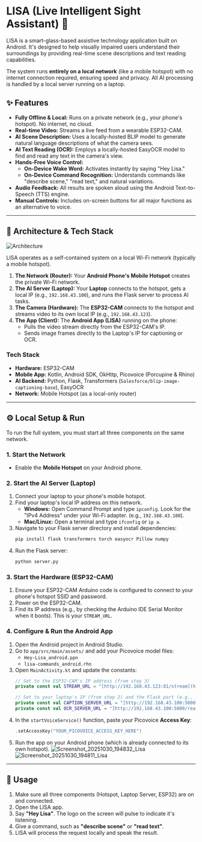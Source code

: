# LISA (Live Intelligent Sight Assistant) 🚀

LISA is a smart-glass-based assistive technology application built on Android. It's designed to help visually impaired users understand their surroundings by providing real-time scene descriptions and text reading capabilities.

The system runs **entirely on a local network** (like a mobile hotspot) with no internet connection required, ensuring speed and privacy. All AI processing is handled by a local server running on a laptop.

## ✨ Features

* **Fully Offline & Local:** Runs on a private network (e.g., your phone's hotspot). No internet, no cloud.
* **Real-time Video:** Streams a live feed from a wearable ESP32-CAM.
* **AI Scene Description:** Uses a locally-hosted BLIP model to generate natural language descriptions of what the camera sees.
* **AI Text Reading (OCR):** Employs a locally-hosted EasyOCR model to find and read any text in the camera's view.
* **Hands-Free Voice Control:**
    * **On-Device Wake Word:** Activates instantly by saying "Hey Lisa."
    * **On-Device Command Recognition:** Understands commands like "describe scene," "read text," and natural variations.
* **Audio Feedback:** All results are spoken aloud using the Android Text-to-Speech (TTS) engine.
* **Manual Controls:** Includes on-screen buttons for all major functions as an alternative to voice.

---

## 🔧 Architecture & Tech Stack

![Architecture](https://github.com/user-attachments/assets/2fca53d5-81bf-4e46-abc3-64b5c8ea6546)

LISA operates as a self-contained system on a local Wi-Fi network (typically a mobile hotspot).

1.  **The Network (Router):** Your **Android Phone's Mobile Hotspot** creates the private Wi-Fi network.
2.  **The AI Server (Laptop):** Your **Laptop** connects to the hotspot, gets a local IP (e.g., `192.168.43.100`), and runs the Flask server to process AI tasks.
3.  **The Camera (Hardware):** The **ESP32-CAM** connects to the hotspot and streams video to its own local IP (e.g., `192.168.43.123`).
4.  **The App (Client):** The **Android App (LISA)** running on the phone:
    * Pulls the video stream directly from the ESP32-CAM's IP.
    * Sends image frames directly to the Laptop's IP for captioning or OCR.



### Tech Stack

* **Hardware:** ESP32-CAM
* **Mobile App:** Kotlin, Android SDK, OkHttp, Picovoice (Porcupine & Rhino)
* **AI Backend:** Python, Flask, Transformers (`Salesforce/blip-image-captioning-base`), EasyOCR
* **Network:** Mobile Hotspot (as a local-only router)



---

## ⚙️ Local Setup & Run

To run the full system, you must start all three components on the same network.

### 1. Start the Network
* Enable the **Mobile Hotspot** on your Android phone.

### 2. Start the AI Server (Laptop)
1.  Connect your laptop to your phone's mobile hotspot.
2.  Find your laptop's local IP address on this network.
    * **Windows:** Open Command Prompt and type `ipconfig`. Look for the "IPv4 Address" under your Wi-Fi adapter. (e.g., `192.168.43.100`).
    * **Mac/Linux:** Open a terminal and type `ifconfig` or `ip a`.
3.  Navigate to your Flask server directory and install dependencies:
    ```bash
    pip install flask transformers torch easyocr Pillow numpy
    ```
4.  Run the Flask server:
    ```bash
    python server.py
    ```
    

### 3. Start the Hardware (ESP32-CAM)
1.  Ensure your ESP32-CAM Arduino code is configured to connect to your phone's hotspot SSID and password.
2.  Power on the ESP32-CAM.
3.  Find its IP address (e.g., by checking the Arduino IDE Serial Monitor when it boots). This is your `STREAM_URL`.

### 4. Configure & Run the Android App
1.  Open the Android project in Android Studio.
2.  Go to `app/src/main/assets/` and add your Picovoice model files:
    * `Hey-Lisa_android.ppn`
    * `lisa-commands_android.rhn`
3.  Open `MainActivity.kt` and update the constants:
    ```kotlin
    // Set to the ESP32-CAM's IP address (from step 3)
    private const val STREAM_URL = "[http://192.168.43.123:81/stream](http://192.168.43.123:81/stream)"
    
    // Set to your laptop's IP (from step 2) and the Flask port (e.g., 5000)
    private const val CAPTION_SERVER_URL = "[http://192.168.43.100:5000/caption](http://192.168.43.100:5000/caption)"
    private const val OCR_SERVER_URL = "[http://192.168.43.100:5000/read_text](http://192.168.43.100:5000/read_text)"
    ```
4.  In the `startVoiceService()` function, paste your Picovoice **Access Key**:
    ```kotlin
    .setAccessKey("YOUR_PICOVOICE_ACCESS_KEY_HERE")
    ```
5.  Run the app on your Android phone (which is already connected to its own hotspot).
![Screenshot_20251030_194832_Lisa](https://github.com/user-attachments/assets/985fd83b-683c-4a31-a4fc-17e1cef74ee7)
![Screenshot_20251030_194811_Lisa](https://github.com/user-attachments/assets/a9031896-efdd-4c81-9292-19381135d460)

---

## 🚀 Usage

1.  Make sure all three components (Hotspot, Laptop Server, ESP32) are on and connected.
2.  Open the LISA app.
3.  Say **"Hey Lisa"**. The logo on the screen will pulse to indicate it's listening.
4.  Give a command, such as **"describe scene"** or **"read text"**.
5.  LISA will process the request locally and speak the result.
